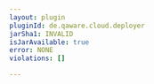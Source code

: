 ```yaml
---
layout: plugin
pluginId: de.qaware.cloud.deployer
jarSha1: INVALID
isJarAvailable: true
error: NONE
violations: []

---
```

